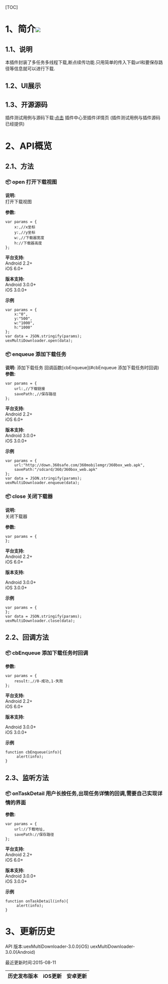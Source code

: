 [TOC]
# 1、简介[![](http://appcan-download.oss-cn-beijing.aliyuncs.com/%E5%85%AC%E6%B5%8B%2Fgf.png)]()
## 1.1、说明
本插件封装了多任务多线程下载,断点续传功能.只用简单的传入下载url和要保存路径等信息就可以进行下载.

## 1.2、UI展示

## 1.3、开源源码
插件测试用例与源码下载:[点击](xxxx ) 插件中心至插件详情页 (插件测试用例与插件源码已经提供)

# 2、API概览

## 2.1、方法

### 📦 open 打开下载视图  

**说明:**  
打开下载视图  

**参数:**
  
```
var params = {
    x:,//x坐标
    y:,//y坐标
    w:,//下载器宽度
    h://下载器高度
};
```


**平台支持:**  
Android 2.2+  
iOS 6.0+

**版本支持:**  
Android 3.0.0+  
iOS 3.0.0+

**示例**

```
var params = {
    x:"0",
    y:"500",
    w:"1000",
    h:"1000"
};
var data = JSON.stringify(params);
uexMultiDownloader.open(data);
```

### 📦 enqueue 添加下载任务
  
**说明:**
添加下载任务 回调函数[cbEnqueue](#cbEnqueue 添加下载任务时回调)
**参数:**  

```
var params = {
    url:,//下载链接
    savePath:,//保存路径
};
```
**平台支持:**  
Android 2.2+    
iOS 6.0+  

**版本支持:**  
Android 3.0.0+    
iOS 3.0.0+

**示例**

```
var params = {
    url:"http://down.360safe.com/360mobilemgr/360box_web.apk",
    savePath:"/sdcard/360/360box_web.apk"
};
var data = JSON.stringify(params);
uexMultiDownloader.enqueue(data);
```

### 📦 close 关闭下载器  

**说明:**  
关闭下载器  

**参数:**

```
var params = {
};
```

**平台支持:**  
Android 2.2+  
iOS 6.0+

**版本支持:**

Android 3.0.0+  
iOS 3.0.0+

**示例**

```
var params = {
};
var data = JSON.stringify(params);
uexMultiDownloader.close(data);
```

## 2.2、回调方法

### 📦 cbEnqueue 添加下载任务时回调  

**参数:**  

```
var params = {
	result:,//0-成功,1-失败
};
```  

**平台支持:**  
Android 2.2+  
iOS 6.0+  

**版本支持:**

Android 3.0.0+  
iOS 3.0.0+  


**示例**  

```
function cbEnqueue(info){
     alert(info);
}
```
## 2.3、监听方法

### 📦 onTaskDetail 用户长按任务,出现任务详情的回调,需要自己实现详情的界面  

**参数:**

```
var params = {
    url://下载地址,
    savePath://保存路径
};
```
**平台支持:**  
Android 2.2+  
iOS 6.0+  

**版本支持:**  
Android 3.0.0+  
iOS 3.0.0+  

**示例**

```
function onTaskDetail(info){
     alert(info);
}
```

# 3、更新历史
API 版本:uexMultiDownloader-3.0.0(iOS) uexMultiDownloader-3.0.0(Android)  

最近更新时间:2015-08-11

| 历史发布版本 | iOS更新 | 安卓更新 |
| ------------ | ------------ | ------------ |

